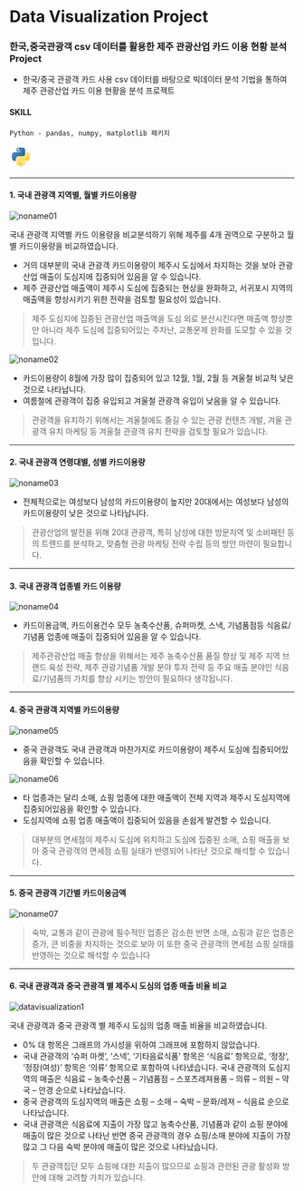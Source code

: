 Data Visualization Project
============
### 한국,중국관광객 csv 데이터를 활용한 제주 관광산업 카드 이용 현황 분석 Project
- 한국/중국 관광객 카드 사용 csv 데이터를 바탕으로 빅데이터 분석 기법을 통하여 제주 관광산업 카드 이용 현황을 분석 프로젝트

#### SKILL
  `Python - pandas, numpy, matplotlib 패키지`


<p align="left">
<img src="https://raw.githubusercontent.com/devicons/devicon/master/icons/python/python-original.svg" alt="python" width="40" height="40"/>
</p>

-------------

   
#### 1. 국내 관광객 지역별, 월별 카드이용량

![noname01](https://user-images.githubusercontent.com/44343908/223656525-18e583f2-edcc-4071-9a31-fb5f5f79ba86.png)

국내 관광객 지역별 카드 이용량을 비교분석하기 위해 제주를 4개 권역으로 구분하고 월별 카드이용량을 비교하였습니다.

- 거의 대부분의 국내 관광객 카드이용량이 제주시 도심에서 차지하는 것을 보아 관광산업 매출이 도심지에 집중되어 있음을 알 수 있습니다. 
- 제주 관광산업 매출액이 제주시 도심에 집중되는 현상을 완화하고, 서귀포시 지역의 매출액을 향상시키기 위한 전략을 검토할 필요성이 있습니다.

> 제주 도심지에 집중된 관광산업 매출액을 도심 외로 분산시킨다면 매출액 향상뿐만 아니라 제주 도심에 집중되어있는 주차난, 교통문제 완화를 도모할 수 있을 것입니다.



![noname02](https://user-images.githubusercontent.com/44343908/223656594-ffab0311-5935-420d-84e2-ffc896fb3832.png)

- 카드이용량이 8월에 가장 많이 집중되어 있고 12월, 1월, 2월 등 겨울철 비교적 낮은 것으로 나타납니다.
- 여름철에 관광객이 집중 유입되고 겨울철 관광객 유입이 낮음을 알 수 있습니다. 

> 관광객을 유치하기 위해서는 겨울철에도 즐길 수 있는 관광 컨텐츠 개발, 겨울 관광객 유치 마케팅 등 겨울철 관광객 유치 전략을 검토할 필요가 있습니다.



* * *



   
#### 2. 국내 관광객 연령대별, 성별 카드이용량

![noname03](https://user-images.githubusercontent.com/44343908/223656667-853e6394-2148-4e39-bfc1-f1cdcd80a56d.png)

- 전체적으로는 여성보다 남성의 카드이용량이 높지만 20대에서는 여성보다 남성의 카드이용량이 낮은 것으로 나타납니다. 

> 관광산업의 발전을 위해 20대 관광객, 특히 남성에 대한 방문지역 및 소비패턴 등의 트렌드를 분석하고, 맞춤형 관광 마케팅 전략 수립 등의 방안 마련이 필요합니다.




* * *



   
#### 3. 국내 관광객 업종별 카드 이용량

![noname04](https://user-images.githubusercontent.com/44343908/223656689-c74d19ce-3e5b-4255-b2ac-a3e0f681910b.png)

- 카드이용금액, 카드이용건수 모두 농축수산품, 슈퍼마켓, 스낵, 기념품점등 식음료/기념품 업종에 매출이 집중되어 있음을 알 수 있습니다. 

> 제주관광산업 매출 향상을 위해서는 제주 농축수산품 품질 향상 및 제주 지역 브랜드 육성 전략, 제주 관광기념품 개발 분야 투자 전략 등 주요 매출 분야인 식음료/기념품의 가치를 향상 시키는 방안이 필요하다 생각됩니다.




* * *



   
#### 4. 중국 관광객 지역별 카드이용량

![noname05](https://user-images.githubusercontent.com/44343908/223656706-3a381bac-0d2e-4424-81ba-fc4247e1b79a.png)

- 중국 관광객도 국내 관광객과 마찬가지로 카드이용량이 제주시 도심에 집중되어있음을 확인할 수 있습니다. 


![noname06](https://user-images.githubusercontent.com/44343908/223656718-b884ebc5-3542-4e3c-bf13-e43ca58bbe70.png)

- 타 업종과는 달리 소매, 쇼핑 업종에 대한 매출액이 전체 지역과 제주시 도심지역에 집중되어있음을 확인할 수 있습니다. 
- 도심지역에 쇼핑 업종 매출액이 집중되어 있음을 손쉽게 발견할 수 있습니다.

> 대부분의 면세점이 제주시 도심에 위치하고 도심에 집중된 소매, 쇼핑 매출을 보아 중국 관광객의 면세점 쇼핑 실태가 반영되어 나타난 것으로 해석할 수 있습니다.




* * *



    
#### 5. 중국 관광객 기간별 카드이용금액

![noname07](https://user-images.githubusercontent.com/44343908/223656726-20d032d3-c25d-41dc-8cf7-e58e3e451c32.png)

> 숙박, 교통과 같이 관광에 필수적인 업종은 감소한 반면 소매, 쇼핑과 같은 업종은 증가, 큰 비중을 차지하는 것으로 보아 이 또한 중국 관광객의 면세점 쇼핑 실태를 반영하는 것으로 해석할 수 있습니다




* * *



    
#### 6. 국내 관광객과 중국 관광객 별 제주시 도심의 업종 매출 비율 비교

![datavisualization1](https://user-images.githubusercontent.com/44343908/223656791-d4114e7d-6758-45c3-882d-4fc5d06230c9.png)

국내 관광객과 중국 관광객 별 제주시 도심의 업종 매출 비율을 비교하였습니다.

- 0% 대 항목은 그래프의 가시성을 위하여 그래프에 포함하지 않았습니다.
- 국내 관광객의 ‘슈퍼 마켓’, ‘스넥’, ‘기타음료식품’ 항목은 ‘식음료’ 항목으로, ‘정장’, ‘정장(여성)’ 항목은 ‘의류‘ 항목으로 포함하여 나타냈습니다. 
국내 관광객의 도심지역의 매출은 식음료 – 농축수산품 – 기념품점 – 스포츠레져용품 – 의류 – 의원 – 약국 – 안경 순으로 나타났습니다.
- 중국 관광객의 도심지역의 매출은 쇼핑 – 소매 – 숙박 – 문화/레져 – 식음료 순으로 나타났습니다.
- 국내 관광객은 식음료에 지출이 가장 많고 농축수산품, 기념품과 같이 쇼핑 분야에 매출이 많은 것으로 나타난 반면 중국 관광객의 경우 쇼핑/소매 분야에 지출이 가장 많고 그 다음 숙박 분야에 매출이 많은 것으로 나타났습니다. 

> 두 관광객집단 모두 쇼핑에 대한 지출이 많으므로 쇼핑과 관련된 관광 활성화 방안에 대해 고려할 가치가 있습니다.

